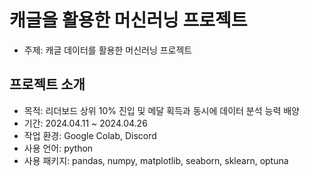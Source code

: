 # 캐글을 활용한 머신러닝 프로젝트
- 주제: 캐글 데이터를 활용한 머신러닝 프로젝트
## 프로젝트 소개
- 목적: 리더보드 상위 10% 진입 및 메달 획득과 동시에 데이터 분석 능력 배양
- 기간: 2024.04.11 ~ 2024.04.26
- 작업 환경: Google Colab, Discord
- 사용 언어: python
- 사용 패키지: pandas, numpy, matplotlib, seaborn, sklearn, optuna
